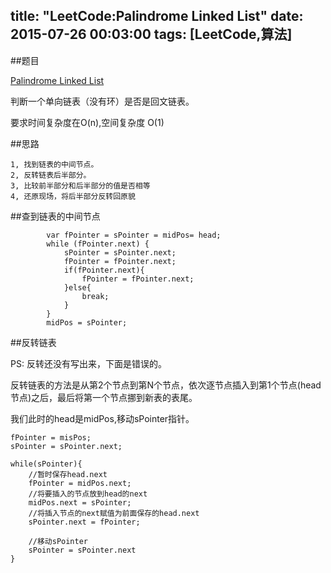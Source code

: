 title: "LeetCode:Palindrome Linked List"
date: 2015-07-26 00:03:00
tags: [LeetCode,算法]
---

##题目

[Palindrome Linked List](https://leetcode.com/problems/palindrome-linked-list/)

判断一个单向链表（没有环）是否是回文链表。

要求时间复杂度在O(n),空间复杂度 O(1)

##思路

    1, 找到链表的中间节点。
    2, 反转链表后半部分。
    3, 比较前半部分和后半部分的值是否相等
    4, 还原现场，将后半部分反转回原貌
    
##查到链表的中间节点    

            var fPointer = sPointer = midPos= head;
            while (fPointer.next) {
                sPointer = sPointer.next;
                fPointer = fPointer.next;
                if(fPointer.next){
                    fPointer = fPointer.next;
                }else{
                    break;
                }
            }
            midPos = sPointer;
                
##反转链表


PS: 反转还没有写出来，下面是错误的。

  反转链表的方法是从第2个节点到第N个节点，依次逐节点插入到第1个节点(head节点)之后，最后将第一个节点挪到新表的表尾。
  
  我们此时的head是midPos,移动sPointer指针。
    
    fPointer = misPos;
    sPointer = sPointer.next;
    
    while(sPointer){
        //暂时保存head.next
        fPointer = midPos.next;
        //将要插入的节点放到head的next
        midPos.next = sPointer;
        //将插入节点的next赋值为前面保存的head.next
        sPointer.next = fPointer;
        
        //移动sPointer
        sPointer = sPointer.next   
    }
    
    
    
